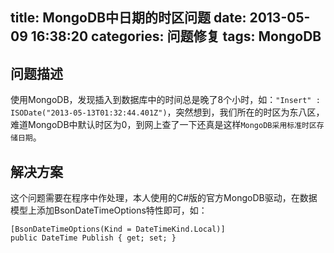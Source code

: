 title: MongoDB中日期的时区问题
date: 2013-05-09 16:38:20
categories: 问题修复
tags: MongoDB
---

## 问题描述

使用MongoDB，发现插入到数据库中的时间总是晚了8个小时，如：`"Insert" : ISODate("2013-05-13T01:32:44.401Z")`，突然想到，我们所在的时区为东八区，难道MongoDB中默认时区为0，到网上查了一下还真是这样`MongoDB采用标准时区存储日期`。

## 解决方案

这个问题需要在程序中作处理，本人使用的C#版的官方MongoDB驱动，在数据模型上添加BsonDateTimeOptions特性即可，如：

```
[BsonDateTimeOptions(Kind = DateTimeKind.Local)]
public DateTime Publish { get; set; }
```